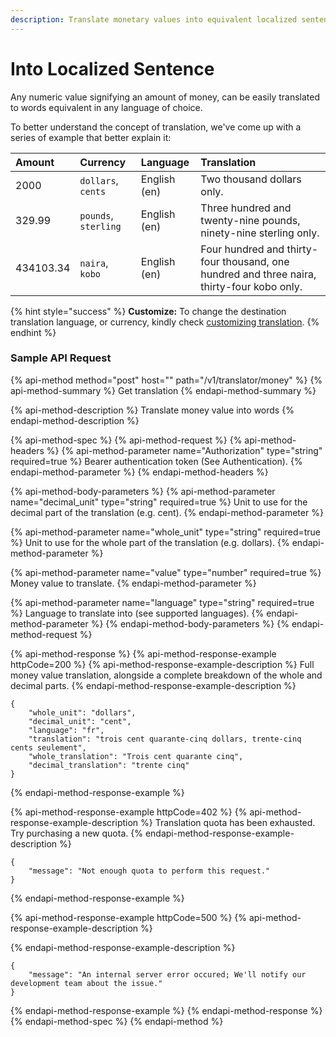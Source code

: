 ```yaml
---
description: Translate monetary values into equivalent localized sentence.
---
```


# Into Localized Sentence

Any numeric value signifying an amount of money, can be easily translated to words equivalent in any language of choice.

To better understand the concept of translation, we've come up with a series of example that better explain it:

| Amount | Currency | Language | Translation |
| :--- | :--- | :--- | :--- |
| 2000 | `dollars`, `cents`  | English \(en\) | Two thousand dollars only. |
| 329.99 | `pounds`, `sterling`  | English \(en\) | Three hundred and twenty-nine pounds, ninety-nine sterling only. |
| 434103.34 | `naira`, `kobo` | English \(en\) | Four hundred and thirty-four thousand, one hundred and three naira, thirty-four kobo only. |

{% hint style="success" %}
**Customize:** To change the destination translation language, or currency, kindly check [customizing translation](customizing-translation.md).
{% endhint %}

### Sample API Request

{% api-method method="post" host="" path="/v1/translator/money" %}
{% api-method-summary %}
Get translation
{% endapi-method-summary %}

{% api-method-description %}
Translate money value into words
{% endapi-method-description %}

{% api-method-spec %}
{% api-method-request %}
{% api-method-headers %}
{% api-method-parameter name="Authorization" type="string" required=true %}
Bearer authentication token \(See Authentication\).
{% endapi-method-parameter %}
{% endapi-method-headers %}

{% api-method-body-parameters %}
{% api-method-parameter name="decimal\_unit" type="string" required=true %}
Unit to use for the decimal part of the translation \(e.g. cent\).
{% endapi-method-parameter %}

{% api-method-parameter name="whole\_unit" type="string" required=true %}
Unit to use for the whole part of the translation \(e.g. dollars\).
{% endapi-method-parameter %}

{% api-method-parameter name="value" type="number" required=true %}
Money value to translate.
{% endapi-method-parameter %}

{% api-method-parameter name="language" type="string" required=true %}
Language to translate into \(see supported languages\).
{% endapi-method-parameter %}
{% endapi-method-body-parameters %}
{% endapi-method-request %}

{% api-method-response %}
{% api-method-response-example httpCode=200 %}
{% api-method-response-example-description %}
Full money value translation, alongside a complete breakdown of the whole and decimal parts.
{% endapi-method-response-example-description %}

```
{
    "whole_unit": "dollars",
    "decimal_unit": "cent",
    "language": "fr",
    "translation": "trois cent quarante-cinq dollars, trente-cinq cents seulement",
    "whole_translation": "Trois cent quarante cinq",
    "decimal_translation": "trente cinq"
}
```
{% endapi-method-response-example %}

{% api-method-response-example httpCode=402 %}
{% api-method-response-example-description %}
Translation quota has been exhausted. Try purchasing a new quota.
{% endapi-method-response-example-description %}

```
{
    "message": "Not enough quota to perform this request."  
}
```
{% endapi-method-response-example %}

{% api-method-response-example httpCode=500 %}
{% api-method-response-example-description %}

{% endapi-method-response-example-description %}

```
{
    "message": "An internal server error occured; We'll notify our development team about the issue."
}
```
{% endapi-method-response-example %}
{% endapi-method-response %}
{% endapi-method-spec %}
{% endapi-method %}



